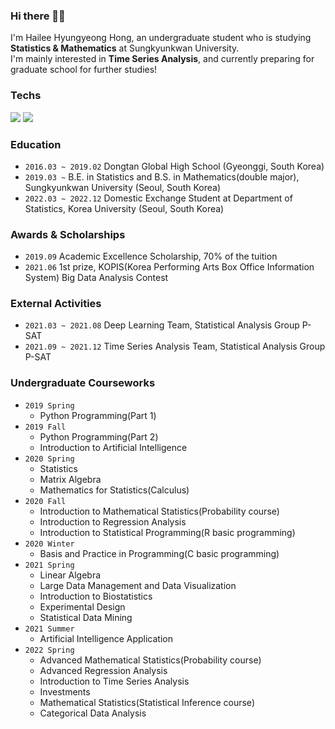 ### Hi there 👋🏻
I'm Hailee Hyungyeong Hong, an undergraduate student who is studying **Statistics & Mathematics** at Sungkyunkwan University.  
I'm mainly interested in **Time Series Analysis**, and currently preparing for graduate school for further studies!  

### Techs
<img src="https://img.shields.io/badge/R-276DC3?style=flat-square&logo=R&logoColor=white"/></a>
<img src="https://img.shields.io/badge/Python-3776AB?style=flat-square&logo=Python&logoColor=white"/></a>

### Education
- ```2016.03 ~ 2019.02``` Dongtan Global High School (Gyeonggi, South Korea) <br/>
- ```2019.03 ~``` B.E. in Statistics and B.S. in Mathematics(double major), Sungkyunkwan University (Seoul, South Korea) <br/>
- ```2022.03 ~ 2022.12``` Domestic Exchange Student at Department of Statistics, Korea University (Seoul, South Korea) <br/>

### Awards & Scholarships
- ```2019.09``` Academic Excellence Scholarship, 70% of the tuition </br>
- ```2021.06``` 1st prize, KOPIS(Korea Performing Arts Box Office Information System) Big Data Analysis Contest

### External Activities
- ```2021.03 ~ 2021.08``` Deep Learning Team, Statistical Analysis Group P-SAT <br/>
- ```2021.09 ~ 2021.12``` Time Series Analysis Team, Statistical Analysis Group P-SAT <br/>

### Undergraduate Courseworks
- ```2019 Spring``` 
  - Python Programming(Part 1)
- ```2019 Fall```
  - Python Programming(Part 2)
  - Introduction to Artificial Intelligence
- ```2020 Spring``` 
  - Statistics
  - Matrix Algebra
  - Mathematics for Statistics(Calculus)
- ```2020 Fall```
  - Introduction to Mathematical Statistics(Probability course)
  - Introduction to Regression Analysis
  - Introduction to Statistical Programming(R basic programming)
- ```2020 Winter```
  - Basis and Practice in Programming(C basic programming)
- ```2021 Spring```
  - Linear Algebra
  - Large Data Management and Data Visualization
  - Introduction to Biostatistics
  - Experimental Design
  - Statistical Data Mining
- ```2021 Summer```
  - Artificial Intelligence Application
- ```2022 Spring```
  - Advanced Mathematical Statistics(Probability course)
  - Advanced Regression Analysis
  - Introduction to Time Series Analysis
  - Investments
  - Mathematical Statistics(Statistical Inference course)
  - Categorical Data Analysis
